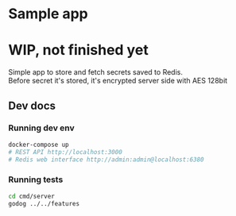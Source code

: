 # Sample app

# WIP, not finished yet

Simple app to store and fetch secrets saved to Redis.  
Before secret it's stored, it's encrypted server side with AES 128bit

## Dev docs

### Running dev env

```bash
docker-compose up
# REST API http://localhost:3000
# Redis web interface http://admin:admin@localhost:6380
```

### Running tests

```bash
cd cmd/server
godog ../../features
``````
